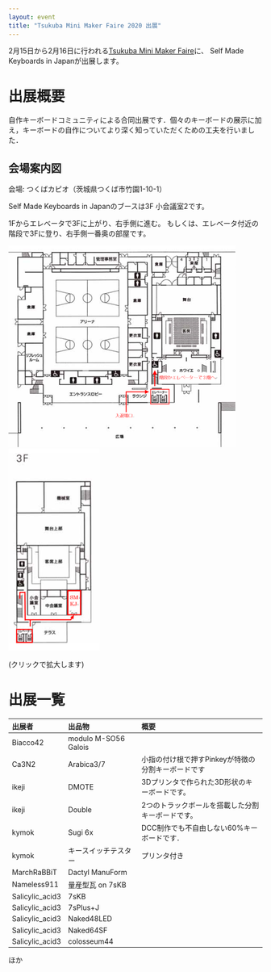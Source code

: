 ```yaml
---
layout: event
title: "Tsukuba Mini Maker Faire 2020 出展"
---
```


2月15日から2月16日に行われる[Tsukuba Mini Maker Faire][tmmf]に、
Self Made Keyboards in Japanが出展します。

[tmmf]: https://tmmf.jp/2020/

# 出展概要

自作キーボードコミュニティによる合同出展です．個々のキーボードの展示に加え，キーボードの自作についてより深く知っていただくための工夫を行いました．

## 会場案内図

会場: つくばカピオ（茨城県つくば市竹園1-10-1）

Self Made Keyboards in Japanのブースは3F 小会議室2です。

1Fからエレベータで3Fに上がり、右手側に進む。
もしくは、エレベータ付近の階段で3Fに登り、右手側一番奥の部屋です。

[![1F](./1F-small.png)](./1F.png)
[![3F](./3F-small.png)](./3F.png)

(クリックで拡大します)

# 出展一覧

<!-- アルファベット順がいいかな -->

|出展者|出品物|概要|
|:--|:--|:--|
|Biacco42|modulo M-SO56 Galois|
|Ca3N2|Arabica3/7|小指の付け根で押すPinkeyが特徴の分割キーボードです|
|ikeji|DMOTE|3Dプリンタで作られた3D形状のキーボードです。|
|ikeji|Double|2つのトラックボールを搭載した分割キーボードです。|
|kymok|Sugi 6x|DCC制作でも不自由しない60%キーボードです．|
|kymok|キースイッチテスター|プリンタ付き|
|MarchRaBBiT|Dactyl ManuForm||
|Nameless911|量産型瓦 on 7sKB||
|Salicylic_acid3|7sKB||
|Salicylic_acid3|7sPlus+J||
|Salicylic_acid3|Naked48LED||
|Salicylic_acid3|Naked64SF||
|Salicylic_acid3|colosseum44||

ほか

